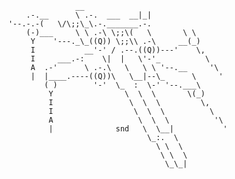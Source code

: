                          __
              .-.__      \ .-.  ___  __|_|
          '--.-.-(   \/\;;\_\.-._______.-.
              (-)___     \ \ .-\ \;;\(   \       \ \
               Y    '---._\_((Q)) \;;\\ .-\     __(_)
               I           __'-' / .--.((Q))---'    \,
               I     ___.-:    \|  |   \'-'_          \
               A  .-'      \ .-.\   \   \ \ '--.__     '\
               |  |____.----((Q))\   \__|--\_      \     '
                  ( )        '-'  \_  :  \-' '--.___\
                   Y                \  \  \       \(_)
                   I                 \  \  \         \,
                   I                  \  \  \          \
                   A                   \  \  \          '\
                   |              snd   \  \__|           '
                                         \_:.  \
                                           \ \  \
                                            \ \  \
                                             \_\_|
